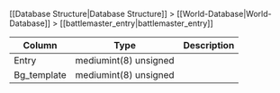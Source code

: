 [[Database Structure|Database Structure]] > [[World-Database|World-Database]] > [[battlemaster_entry|battlemaster_entry]]

Column | Type | Description
--- | --- | ---
Entry | mediumint(8) unsigned | 
Bg_template | mediumint(8) unsigned | 
